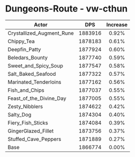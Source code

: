 # Dungeons-Route - vw-cthun
| Actor | DPS | Increase |
|---|:---:|:---:|
|Crystallized_Augment_Rune|1883916|0.92%|
|Chippy_Tea|1878183|0.61%|
|Deepfin_Patty|1877924|0.60%|
|Beledars_Bounty|1877740|0.59%|
|Sweet_and_Spicy_Soup|1877547|0.58%|
|Salt_Baked_Seafood|1877322|0.57%|
|Marinated_Tenderloins|1877162|0.56%|
|Fish_and_Chips|1877037|0.55%|
|Feast_of_the_Divine_Day|1877005|0.55%|
|Zesty_Nibblers|1874622|0.42%|
|Salty_Dog|1874304|0.40%|
|Fiery_Fish_Sticks|1874084|0.39%|
|GingerGlazed_Fillet|1873756|0.37%|
|Stuffed_Cave_Peppers|1871889|0.27%|
|Base|1866774|0.00%|
